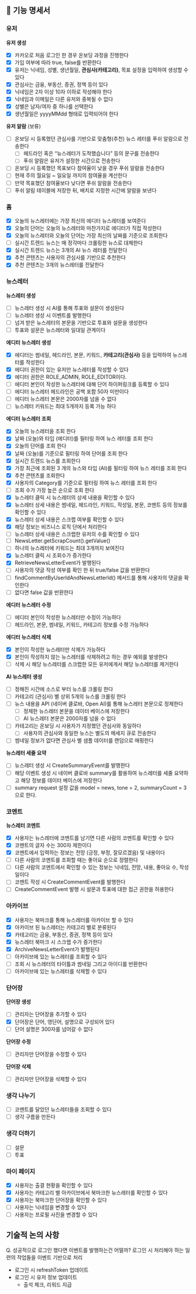 ## 🚋 기능 명세서

### 유저
**유저 생성**
- [x]  카카오로 처음 로그인 한 경우 온보딩 과정을 진행한다
  - [x]  가입 여부에 따라 true, false를 반환한다
- [x]  유저는 닉네임, 성별, 생년월일, **관심사(카테고리)**, 목표 설정을 입력하여 생성할 수 있다
  - [x]  관심사는 금융, 부동산, 증권, 정책 등이 있다
- [x]  닉네임은 2자 이상 10자 이하로 작성해야 한다
- [x]  닉네임과 이메일은 다른 유저와 중복될 수 없다
- [x]  성별은 남자/여자 중 하나를 선택한다
- [x]  생년월일은 yyyyMMdd 형태로 입력되어야 한다

**유저 알람** (보류)
- [ ]  온보딩 시 등록했던 관심사를 기반으로 맞춤형(추천) 뉴스 레터를 푸쉬 알람으로 전송한다
    - [ ]  헤드라인 혹은 “뉴스레터가 도착했습니다” 등의 문구를 전송한다
    - [ ]  푸쉬 알람은 유저가 설정한 시간으로 전송한다
- [ ]  온보딩 시 등록했던 목표보다 참여율이 낮을 경우 푸쉬 알람을 전송한다
- [ ] 현재 주의 월요일 ~ 일요일 까지의 참여율을 계산한다
- [ ] 만약 목표했던 참여율보다 낮다면 푸쉬 알람을 전송한다
- [ ] 푸쉬 알림 테이블에 저장한 뒤, 배치로 지정한 시간에 알람을 보낸다

### 홈
- [x]  오늘의 뉴스레터에는 가장 최신의 에디터 뉴스레터를 보여준다
- [x]  오늘의 단어는 오늘의 뉴스레터와 마찬가지로 에디터가 직접 작성한다
- [x]  오늘의 뉴스레터와 오늘의 단어는 가장 최신의 날짜를 기준으로 조회한다
- [ ]  실시간 트렌드 뉴스는 매 정각마다 크롤링한 뉴스로 대체한다 
- [x]  실시간 트렌드 뉴스는 3개의 AI 뉴스 레터를 전달한다
- [x]  추천 콘텐츠는 사용자의 관심사를 기반으로 추천한다 
- [x]  추천 콘텐츠는 3개의 뉴스레터를 전달한다

### 뉴스레터
**뉴스레터 생성**
- [ ]  뉴스레터 생성 시 AI를 통해 투표와 설문이 생성된다
  - [ ]  뉴스레터 생성 시 이벤트를 발행한다 
  - [ ]  넘겨 받은 뉴스레터의 본문을 기반으로 투표와 설문을 생성한다 
  - [ ]  투표와 설문은 뉴스레터와 일대일 관계이다 

**에디터 뉴스레터 생성**
- [x]  에디터는 썸네일, 헤드라인, 본문, 키워드, **카테고리(관심사)** 등을 입력하여 뉴스레터를 작성한다
- [x]  에디터 권한이 있는 유저만 뉴스레터를 작성할 수 있다
- [x]  에디터 권한은 ROLE_ADMIN, ROLE_EDITOR이다.
- [ ]  에디터 본인이 작성한 뉴스레터에 대해 단어 하이퍼링크를 등록할 수 있다
- [ ]  에디터 뉴스레터 헤드라인은 공백 포함 50자 미만이다
- [ ]  에디터 뉴스레터 본문은 2000자를 넘을 수 없다
- [ ]  뉴스레터 키워드는 최대 5개까지 등록 가능 하다

**에디터 뉴스레터 조회**
- [x]  오늘의 뉴스레터을 조회 한다
  - [x]  날짜 (오늘)와 타입 (에디터)를 필터링 하여 뉴스 레터를 조회 한다
- [x]  오늘의 단어를 조회 한다
  - [x]  날짜 (오늘)를 기준으로 필터링 하여 단어를 조회 한다
- [x]  실시간 트렌드 뉴스를 조회한다
  - [x]  가장 최근에 조회된 3 개의 뉴스와 타입 (AI)를 필터링 하여 뉴스 레터를 조회 한다
- [x]  추천 콘텐츠를 조회한다
  - [x]  사용자의 Category를 기준으로 필터링 하여 뉴스 레터를 조회 한다
  - [ ]  조회 수가 가장 높은 순으로 조회 한다
- [x]  뉴스레터 클릭 시 뉴스레터의 상세 내용을 확인할 수 있다
  - [x]  뉴스레터 상세 내용은 썸네일, 헤드라인, 키워드, 작성일, 본문, 코멘트 등의 정보를 확인할 수 있다
- [x]  뉴스레터 상세 내용은 스크랩 여부를 확인할 수 있다
  - [x]  해당 정보는 비즈니스 로직 단에서 처리한다
- [ ]  뉴스레터 상세 내용은 스크랩한 유저의 수를 확인할 수 있다
  - [ ]  NewsLetter.getScrapCount().getValue()
- [ ]  하나의 뉴스레터에 키워드는 최대 3개까지 보여진다
- [x]  뉴스레터 클릭 시 조회수가 증가한다
  - [x]  RetrieveNewsLetterEvent가 발행된다
- [ ]  사용자의 댓글 작성 여부를 확인 한 뒤 true/false 값을 반환한다 
  - [ ]  findCommentByUserIdAndNewsLetterId() 메서드를 통해 사용자의 댓글을 확인한다
  - [ ]  없다면 false 값을 반환한다 

**에디터 뉴스레터 수정**
- [ ]  에디터 본인이 작성한 뉴스레터만 수정이 가능하다
- [ ]  헤드라인, 본문, 썸네일, 키워드, 카테고리 정보를 수정 가능하다

**에디터 뉴스레터 삭제**
- [x]  본인이 작성한 뉴스레터만 삭제가 가능하다
- [x]  본인이 작성하지 않는 뉴스레터를 삭제하려고 하는 경우 예외를 발생한다
- [ ]  삭제 시 해당 뉴스레터를 스크랩한 모든 유저에게서 해당 뉴스레터를 제거한다

**AI 뉴스레터 생성**
- [ ]  정해진 시간에 소스로 부터 뉴스를 크롤링 한다 
- [ ]  카테고리 (관심사) 별 상위 5개의 뉴스를 크롤링 한다
- [ ]  뉴스 내용을 API (네이버 클로바, Open AI)를 통해 뉴스레터 본문으로 정제한다
    - [ ]  정제한 뉴스레터 본문을 데이터 베이스에 저장한다
    - [ ]  AI 뉴스레터 본문은 2000자를 넘을 수 없다
- [ ]  카테고리는 온보딩 시 사용자가 지정했던 관심사와 동일하다
    - [ ]  사용자의 관심사와 동일한 뉴스는 별도의 메세지 큐로 전송한다
- [ ] 썸네일 정보가 없다면 관심사 별 샘플 데이터를 랜덤으로 매핑한다

**뉴스레터 세줄 요약**
- [ ]  뉴스레터 생성 시 CreateSummaryEvent를 발행한다
- [ ]  해당 이벤트 생성 시 네이버 클로바 summary를 활용하여 뉴스레터를 세줄 요약하고 해당 정보를 데이터 베이스에 저장한다
- [ ]  summary request 설정 값을 model = news, tone = 2, summaryCount = 3 으로 한다.

### 코멘트 
**뉴스레터 코멘트**
- [x]  사용자는 뉴스레터에 코멘트를 남기면 다른 사람의 코멘트를 확인할 수 있다
- [x]  코멘트의 글자 수는 300자 제한이다
- [x]  코멘트에서 입력하는 정보는 전망 (긍정, 부정, 잘모르겠음) 및 내용이다
- [ ]  다른 사람의 코멘트를 조회할 때는 좋아요 순으로 정렬한다 
- [ ]  다른 사람의 코멘트에서 확인할 수 있는 정보는 닉네임, 전망, 내용, 좋아요 수, 작성일이다
- [ ]  코멘트 작성 시 CreateCommentEvent를 발행한다
- [ ]  CreateCommentEvent 발행 시 설문과 투표에 대한 접근 권한을 허용한다

### 아카이브
- [x]  사용자는 북마크를 통해 뉴스레터를 아카이브 할 수 있다
- [x]  아카이브 된 뉴스레터는 카테고리 별로 분류된다
  - [x]  카테고리는 금융, 부동산, 증권, 정책 등이 있다 
- [x]  뉴스레터 북마크 시 스크랩 수가 증가한다
  - [x]  ArchiveNewsLetterEvent가 발행된다
- [ ]  아카이브에 있는 뉴스레터를 조회할 수 있다
  - [ ] 조회 시 뉴스레터의 타이틀과 썸네일 그리고 아이디를 반환한다 
- [ ]  아카이브에 있는 뉴스레터를 삭제할 수 있다

### 단어장
**단어장 생성**
- [ ]  관리자는 단어장을 추가할 수 있다
- [x]  단어장은 단어, 영단어, 설명으로 구성되어 있다
- [ ]  단어 설명은 300자를 넘어갈 수 없다

**단어장 수정**
- [ ]  관리자만 단어장을 수정할 수 있다

**단어장 삭제**
- [ ]  관리자만 단어장을 삭제할 수 있다

### 생각 나누기
- [ ]  코멘트를 달았던 뉴스레터들을 조회할 수 있다
- [ ]  생각 구름을 만든다 

### 생각 더하기 
- [ ]  설문
- [ ]  투표

### 마이 페이지 
- [x]  사용자는 출결 현황을 확인할 수 있다
- [x]  사용자는 카테고리 별 아카이브에서 북마크한 뉴스레터를 확인할 수 있다
- [x]  사용자는 북마크한 단어장을 확인할 수 있다
- [ ]  사용자는 닉네임을 변경할 수 있다 
- [ ]  사용자는 프로필 사진을 변경할 수 있다 

## 기술적 논의 사항
Q. 성공적으로 로그인 했다면 이벤트를 발행하는건 어떨까? 
로그인 시 처리해야 하는 일련의 작업들을 이벤트 기반으로 처리
- 로그인 시 refreshToken 업데이트
- 로그인 시 유저 정보 업데이트
  - 출석 체크, 리워드 지급
